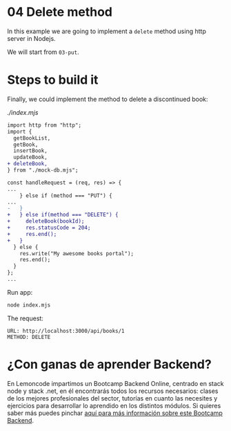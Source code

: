 # 04 Delete method

In this example we are going to implement a `delete` method using http server in Nodejs.

We will start from `03-put`.

# Steps to build it

Finally, we could implement the method to delete a discontinued book:

_./index.mjs_

```diff
import http from "http";
import {
  getBookList,
  getBook,
  insertBook,
  updateBook,
+ deleteBook,
} from "./mock-db.mjs";

const handleRequest = (req, res) => {
...
    } else if (method === "PUT") {
...
-   }
+   } else if(method === "DELETE") {
+     deleteBook(bookId);
+     res.statusCode = 204;
+     res.end();
+   }
  } else {
    res.write("My awesome books portal");
    res.end();
  }
};
...
```

Run app:

```bash
node index.mjs

```

The request:

```
URL: http://localhost:3000/api/books/1
METHOD: DELETE
```

# ¿Con ganas de aprender Backend?

En Lemoncode impartimos un Bootcamp Backend Online, centrado en stack node y stack .net, en él encontrarás todos los recursos necesarios: clases de los mejores profesionales del sector, tutorías en cuanto las necesites y ejercicios para desarrollar lo aprendido en los distintos módulos. Si quieres saber más puedes pinchar [aquí para más información sobre este Bootcamp Backend](https://lemoncode.net/bootcamp-backend#bootcamp-backend/banner).
